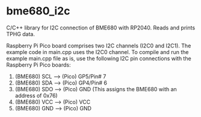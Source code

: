 # bme680_i2c
C/C++ library for I2C connection of BME680 with RP2040. Reads and prints TPHG data.

Raspberry Pi Pico board comprises two I2C channels (I2C0 and I2C1).
The example code in main.cpp uses the I2C0 channel. To compile and run the example main.cpp file as is, use the following I2C pin connections with the Raspberry Pi Pico boards:
1) (BME680) SCL --> (Pico) GP5/Pin# 7
2) (BME680) SDA --> (Pico) GP4/Pin# 6
3) (BME680) SDO --> (Pico) GND (This assigns the BME680 with an address of 0x76)
4) (BME680) VCC --> (Pico) VCC
5) (BME680) GND --> (Pico) GND


